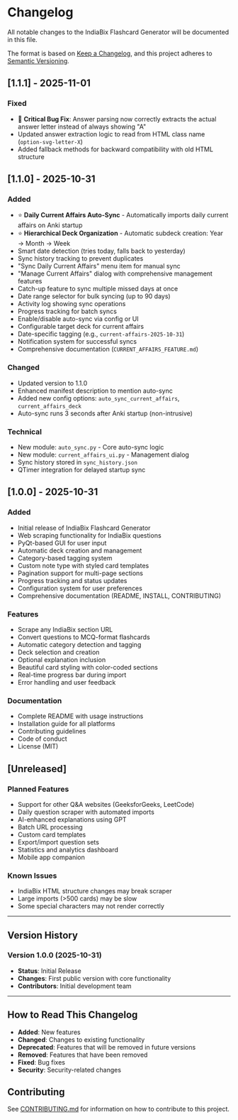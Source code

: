# Changelog

All notable changes to the IndiaBix Flashcard Generator will be documented in this file.

The format is based on [Keep a Changelog](https://keepachangelog.com/en/1.0.0/),
and this project adheres to [Semantic Versioning](https://semver.org/spec/v2.0.0.html).

## [1.1.1] - 2025-11-01

### Fixed
- 🐛 **Critical Bug Fix**: Answer parsing now correctly extracts the actual answer letter instead of always showing "A"
- Updated answer extraction logic to read from HTML class name (`option-svg-letter-X`)
- Added fallback methods for backward compatibility with old HTML structure

## [1.1.0] - 2025-10-31

### Added
- ⭐ **Daily Current Affairs Auto-Sync** - Automatically imports daily current affairs on Anki startup
- ⭐ **Hierarchical Deck Organization** - Automatic subdeck creation: Year → Month → Week
- Smart date detection (tries today, falls back to yesterday)
- Sync history tracking to prevent duplicates
- "Sync Daily Current Affairs" menu item for manual sync
- "Manage Current Affairs" dialog with comprehensive management features
- Catch-up feature to sync multiple missed days at once
- Date range selector for bulk syncing (up to 90 days)
- Activity log showing sync operations
- Progress tracking for batch syncs
- Enable/disable auto-sync via config or UI
- Configurable target deck for current affairs
- Date-specific tagging (e.g., `current-affairs-2025-10-31`)
- Notification system for successful syncs
- Comprehensive documentation (`CURRENT_AFFAIRS_FEATURE.md`)

### Changed
- Updated version to 1.1.0
- Enhanced manifest description to mention auto-sync
- Added new config options: `auto_sync_current_affairs`, `current_affairs_deck`
- Auto-sync runs 3 seconds after Anki startup (non-intrusive)

### Technical
- New module: `auto_sync.py` - Core auto-sync logic
- New module: `current_affairs_ui.py` - Management dialog
- Sync history stored in `sync_history.json`
- QTimer integration for delayed startup sync

## [1.0.0] - 2025-10-31

### Added
- Initial release of IndiaBix Flashcard Generator
- Web scraping functionality for IndiaBix questions
- PyQt-based GUI for user input
- Automatic deck creation and management
- Category-based tagging system
- Custom note type with styled card templates
- Pagination support for multi-page sections
- Progress tracking and status updates
- Configuration system for user preferences
- Comprehensive documentation (README, INSTALL, CONTRIBUTING)

### Features
- Scrape any IndiaBix section URL
- Convert questions to MCQ-format flashcards
- Automatic category detection and tagging
- Deck selection and creation
- Optional explanation inclusion
- Beautiful card styling with color-coded sections
- Real-time progress bar during import
- Error handling and user feedback

### Documentation
- Complete README with usage instructions
- Installation guide for all platforms
- Contributing guidelines
- Code of conduct
- License (MIT)

## [Unreleased]

### Planned Features
- Support for other Q&A websites (GeeksforGeeks, LeetCode)
- Daily question scraper with automated imports
- AI-enhanced explanations using GPT
- Batch URL processing
- Custom card templates
- Export/import question sets
- Statistics and analytics dashboard
- Mobile app companion

### Known Issues
- IndiaBix HTML structure changes may break scraper
- Large imports (>500 cards) may be slow
- Some special characters may not render correctly

---

## Version History

### Version 1.0.0 (2025-10-31)
- **Status**: Initial Release
- **Changes**: First public version with core functionality
- **Contributors**: Initial development team

---

## How to Read This Changelog

- **Added**: New features
- **Changed**: Changes to existing functionality
- **Deprecated**: Features that will be removed in future versions
- **Removed**: Features that have been removed
- **Fixed**: Bug fixes
- **Security**: Security-related changes

## Contributing

See [CONTRIBUTING.md](CONTRIBUTING.md) for information on how to contribute to this project.

